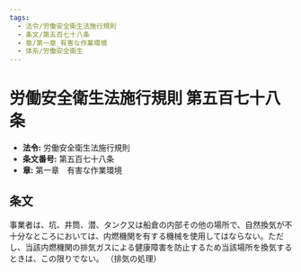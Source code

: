 ```yaml
---
tags:
  - 法令/労働安全衛生法施行規則
  - 条文/第五百七十八条
  - 章/第一章_有害な作業環境
  - 体系/労働安全衛生
---
```

# 労働安全衛生法施行規則 第五百七十八条

- **法令:** 労働安全衛生法施行規則
- **条文番号:** 第五百七十八条
- **章:** 第一章　有害な作業環境

## 条文
事業者は、坑、井筒、潜、タンク又は船倉の内部その他の場所で、自然換気が不十分なところにおいては、内燃機関を有する機械を使用してはならない。ただし、当該内燃機関の排気ガスによる健康障害を防止するため当該場所を換気するときは、この限りでない。
（排気の処理）

